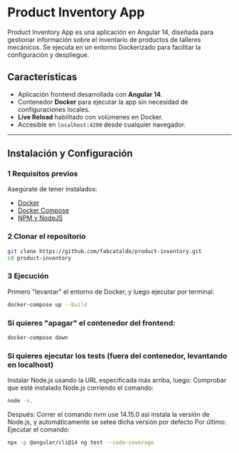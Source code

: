 # Product Inventory App

Product Inventory App es una aplicación en Angular 14, diseñada para gestionar información sobre el inventario de productos de talleres mecánicos. Se ejecuta en un entorno Dockerizado para facilitar la configuración y despliegue.

## Características

- Aplicación frontend desarrollada con **Angular 14**.
- Contenedor **Docker** para ejecutar la app sin necesidad de configuraciones locales.
- **Live Reload** habilitado con volúmenes en Docker.
- Accesible en `localhost:4200` desde cualquier navegador.

---

## Instalación y Configuración

### 1️ **Requisitos previos**

Asegúrate de tener instalados:

- [Docker](https://www.docker.com/get-started)
- [Docker Compose](https://docs.docker.com/compose/install/)
- [NPM y NodeJS](https://docs.npmjs.com/downloading-and-installing-node-js-and-npm)

### 2️ **Clonar el repositorio**

```sh
git clone https://github.com/fabcataldo/product-inventory.git
cd product-inventory
```

### 3 **Ejecución**

Primero "levantar" el entorno de Docker, y luego ejecutar por terminal:

```sh
docker-compose up --build
```

### Si quieres "apagar" el contenedor del frontend:

```sh
docker-compose down
```

### Si quieres ejecutar los tests (fuera del contenedor, levantando en localhost)

Instalar Node.js usando la URL especificada más arriba, luego:
Comprobar que esté instalado Node.js corriendo el comando:

```sh
node -v,
```

Después:
Correr el comando nvm use 14.15.0 asi instala la versión de Node.js, y automáticamente se setea dicha versión por defecto
Por último:
Ejecutar el comando:

```sh
npx -p @angular/cli@14 ng test --code-coverage
```
